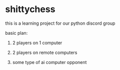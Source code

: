 # shittychess

this is a learning project for our python discord group

basic plan:

1) 2 players on 1 computer

2) 2 players on remote computers

3) some type of ai computer opponent
